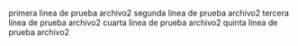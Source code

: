 primera linea de prueba archivo2
segunda linea de prueba archivo2
tercera linea de prueba archivo2
cuarta linea de prueba archivo2
quinta linea de prueba archivo2